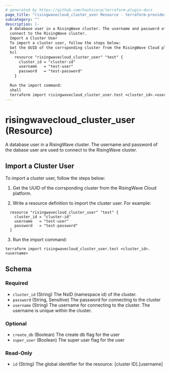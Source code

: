 ```yaml
---
# generated by https://github.com/hashicorp/terraform-plugin-docs
page_title: "risingwavecloud_cluster_user Resource - terraform-provider-risingwavecloud"
subcategory: ""
description: |-
  A database user in a RisingWave cluster. The username and password of the dabase user are used to
  connect to the RisingWave cluster.
  Import a Cluster User
  To import a cluster user, follow the steps below:
  Get the UUID of the corrsponding cluster from the RisingWave Cloud platform.Write a resource definition to import the cluster user. For example:
  hcl
    resource "risingwavecloud_cluster_user" "test" {
      cluster_id = "cluster-id"
      username   = "test-user"
      password   = "test-password"
    } 
  
  Run the import command:
  shell
  terraform import risingwavecloud_cluster_user.test <cluster_id>.<username>
---
```


# risingwavecloud_cluster_user (Resource)

A database user in a RisingWave cluster. The username and password of the dabase user are used to
connect to the RisingWave cluster.

## Import a Cluster User

To import a cluster user, follow the steps below:

1. Get the UUID of the corrsponding cluster from the RisingWave Cloud platform.

2. Write a resource definition to import the cluster user. For example:

```hcl
  resource "risingwavecloud_cluster_user" "test" {
    cluster_id = "cluster-id"
    username   = "test-user"
    password   = "test-password"
  } 
  ```

3. Run the import command:

```shell
terraform import risingwavecloud_cluster_user.test <cluster_id>.<username>
```



<!-- schema generated by tfplugindocs -->
## Schema

### Required

- `cluster_id` (String) The NsID (namespace id) of the cluster.
- `password` (String, Sensitive) The password for connecting to the cluster
- `username` (String) The username for connecting to the cluster. The username is unique within the cluster.

### Optional

- `create_db` (Boolean) The create db flag for the user
- `super_user` (Boolean) The super user flag for the user

### Read-Only

- `id` (String) The global identifier for the resource: [cluster ID].[username]
